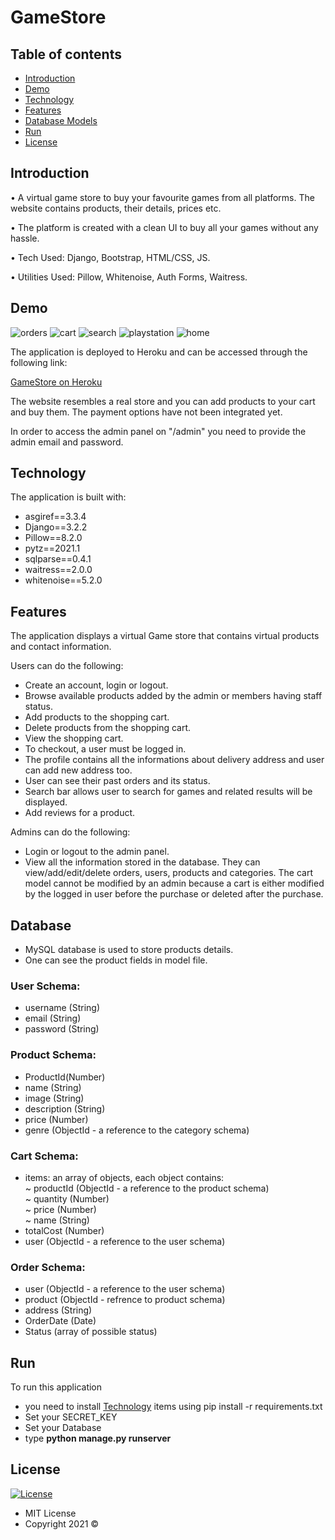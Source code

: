# GameStore

## Table of contents

- [Introduction](#introduction)
- [Demo](#demo)
- [Technology](#technology)
- [Features](#features)
- [Database Models](#database)
- [Run](#run)
- [License](#license)

## Introduction

• A virtual game store to buy your favourite games from all platforms. The website contains products, their details, prices etc.

• The platform is created with a clean UI to buy all your games without any hassle.

• Tech Used: Django, Bootstrap, HTML/CSS, JS. 

• Utilities Used: Pillow, Whitenoise, Auth Forms, Waitress.

## Demo

![orders](https://user-images.githubusercontent.com/56071565/123709244-5d757f80-d88a-11eb-99d6-39140e62aa6f.png)
![cart](https://user-images.githubusercontent.com/56071565/123709250-5f3f4300-d88a-11eb-8ccb-4ec701f29d36.png)
![search ](https://user-images.githubusercontent.com/56071565/123709253-5fd7d980-d88a-11eb-95fd-03818406bf28.png)
![playstation](https://user-images.githubusercontent.com/56071565/123709256-60707000-d88a-11eb-8278-96786a8cb08f.png)
![home](https://user-images.githubusercontent.com/56071565/123709259-623a3380-d88a-11eb-85ac-d69e29eb4455.png)

The application is deployed to Heroku and can be accessed through the following link:

[GameStore on Heroku](https://gamestoredj.herokuapp.com/)

The website resembles a real store and you can add products to your cart and buy them. The payment options have not been integrated yet.

In order to access the admin panel on "/admin" you need to provide the admin email and password.

## Technology

The application is built with:

- asgiref==3.3.4
- Django==3.2.2
- Pillow==8.2.0
- pytz==2021.1
- sqlparse==0.4.1
- waitress==2.0.0
- whitenoise==5.2.0

## Features

The application displays a virtual Game store that contains virtual products and contact information.

Users can do the following:

- Create an account, login or logout.
- Browse available products added by the admin or members having staff status.
- Add products to the shopping cart.
- Delete products from the shopping cart.
- View the shopping cart.
- To checkout, a user must be logged in.
- The profile contains all the informations about delivery address and user can add new address too.
- User can see their past orders and its status.
- Search bar allows user to search for games and related results will be displayed.
- Add reviews for a product.

Admins can do the following:

- Login or logout to the admin panel.
- View all the information stored in the database. They can view/add/edit/delete orders, users, products and categories. The cart model cannot be modified by an admin because a cart is either modified by the logged in user before the purchase or deleted after the purchase.

## Database

 - MySQL database is used to store products details.
 - One can see the product fields in model file.

 ### User Schema:

- username (String)
- email (String)
- password (String)

### Product Schema:

- ProductId(Number)
- name (String)
- image (String)
- description (String)
- price (Number)
- genre (ObjectId - a reference to the category schema)

### Cart Schema:

- items: an array of objects, each object contains: <br>
  ~ productId (ObjectId - a reference to the product schema) <br>
  ~ quantity (Number) <br>
  ~ price (Number) <br>
  ~ name (String) <br>
- totalCost (Number)
- user (ObjectId - a reference to the user schema)

### Order Schema:

- user (ObjectId - a reference to the user schema)
- product (ObjectId - refrence to product schema)
- address (String)
- OrderDate (Date)
- Status (array of possible status)

## Run

To run this application
- you need to install [Technology](#technology) items using pip install -r requirements.txt
- Set your SECRET_KEY
- Set your Database
- type <b>python manage.py runserver</b>

## License

[![License](https://img.shields.io/:License-MIT-blue.svg?style=flat-square)](http://badges.mit-license.org)

- MIT License
- Copyright 2021 ©

